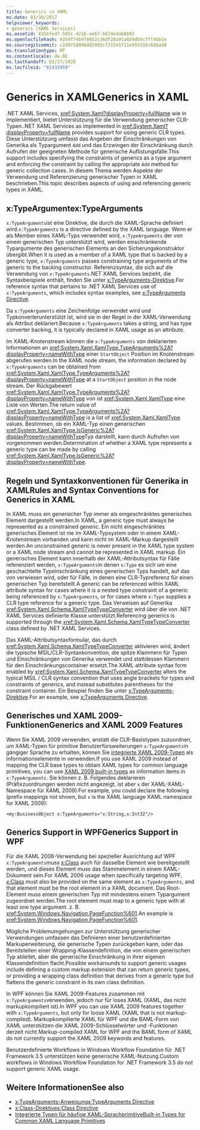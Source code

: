 ```yaml
---
title: Generics in XAML
ms.date: 03/30/2017
helpviewer_keywords:
- generics [XAML Services]
ms.assetid: 835bfed7-585c-4216-ae67-b674edab8b92
ms.openlocfilehash: 9354f74b978652c36df28a91a6b9db5cfff4bb1e
ms.sourcegitcommit: c2d9718996402993cf31541f11e95531bc68bad0
ms.translationtype: MT
ms.contentlocale: de-DE
ms.lasthandoff: 02/27/2020
ms.locfileid: "81432959"
---
```

# <a name="generics-in-xaml"></a><span data-ttu-id="d65b6-102">Generics in XAML</span><span class="sxs-lookup"><span data-stu-id="d65b6-102">Generics in XAML</span></span>

<span data-ttu-id="d65b6-103">.NET XAML Services, <xref:System.Xaml?displayProperty=fullName> wie in implementiert, bietet Unterstützung für die Verwendung generischer CLR-Typen.</span><span class="sxs-lookup"><span data-stu-id="d65b6-103">.NET XAML Services as implemented in <xref:System.Xaml?displayProperty=fullName> provides support for using generic CLR types.</span></span> <span data-ttu-id="d65b6-104">Diese Unterstützung umfasst das Angeben der Einschränkungen von Generika als Typargument `Add` und das Erzwingen der Einschränkung durch Aufrufen der geeigneten Methode für generische Auflistungsfälle.</span><span class="sxs-lookup"><span data-stu-id="d65b6-104">This support includes specifying the constraints of generics as a type argument and enforcing the constraint by calling the appropriate `Add` method for generic collection cases.</span></span> <span data-ttu-id="d65b6-105">In diesem Thema werden Aspekte der Verwendung und Referenzierung generischer Typen in XAML beschrieben.</span><span class="sxs-lookup"><span data-stu-id="d65b6-105">This topic describes aspects of using and referencing generic types in XAML.</span></span>

## <a name="xtypearguments"></a><span data-ttu-id="d65b6-106">x:TypeArgumente</span><span class="sxs-lookup"><span data-stu-id="d65b6-106">x:TypeArguments</span></span>

<span data-ttu-id="d65b6-107">`x:TypeArguments`ist eine Direktive, die durch die XAML-Sprache definiert wird.</span><span class="sxs-lookup"><span data-stu-id="d65b6-107">`x:TypeArguments` is a directive defined by the XAML language.</span></span> <span data-ttu-id="d65b6-108">Wenn er als Member eines XAML-Typs verwendet wird, `x:TypeArguments` der von einem generischen Typ unterstützt wird, werden einschränkende Typargumente des generischen Elements an den Sicherungskonstruktor übergibt.</span><span class="sxs-lookup"><span data-stu-id="d65b6-108">When it is used as a member of a XAML type that is backed by a generic type, `x:TypeArguments` passes constraining type arguments of the generic to the backing constructor.</span></span> <span data-ttu-id="d65b6-109">Referenzsyntax, die sich auf die Verwendung von `x:TypeArguments`.NET XAML Services bezieht, die Syntaxbeispiele enthält, finden Sie unter [x:TypeArguments-Direktive](xtypearguments-directive.md).</span><span class="sxs-lookup"><span data-stu-id="d65b6-109">For reference syntax that pertains to .NET XAML Services use of `x:TypeArguments`, which includes syntax examples, see [x:TypeArguments Directive](xtypearguments-directive.md).</span></span>

<span data-ttu-id="d65b6-110">Da `x:TypeArguments` eine Zeichenfolge verwendet wird und Typkonverterunterstützt ist, wird sie in der Regel in der XAML-Verwendung als Attribut deklariert.</span><span class="sxs-lookup"><span data-stu-id="d65b6-110">Because `x:TypeArguments` takes a string, and has type converter backing, it is typically declared in XAML usage as an attribute.</span></span>

<span data-ttu-id="d65b6-111">Im XAML-Knotenstream können die `x:TypeArguments` von deklarierten Informationen an <xref:System.Xaml.XamlType.TypeArguments%2A?displayProperty=nameWithType> einer `StartObject` Position im Knotenstream abgerufen werden.</span><span class="sxs-lookup"><span data-stu-id="d65b6-111">In the XAML node stream, the information declared by `x:TypeArguments` can be obtained from <xref:System.Xaml.XamlType.TypeArguments%2A?displayProperty=nameWithType> at a `StartObject` position in the node stream.</span></span> <span data-ttu-id="d65b6-112">Der Rückgabewert <xref:System.Xaml.XamlType.TypeArguments%2A?displayProperty=nameWithType> von ist <xref:System.Xaml.XamlType> eine Liste von Werten.</span><span class="sxs-lookup"><span data-stu-id="d65b6-112">The return value of <xref:System.Xaml.XamlType.TypeArguments%2A?displayProperty=nameWithType> is a list of <xref:System.Xaml.XamlType> values.</span></span> <span data-ttu-id="d65b6-113">Bestimmen, ob ein XAML-Typ einen generischen <xref:System.Xaml.XamlType.IsGeneric%2A?displayProperty=nameWithType>Typ darstellt, kann durch Aufrufen von vorgenommen werden.</span><span class="sxs-lookup"><span data-stu-id="d65b6-113">Determination of whether a XAML type represents a generic type can be made by calling <xref:System.Xaml.XamlType.IsGeneric%2A?displayProperty=nameWithType>.</span></span>

## <a name="rules-and-syntax-conventions-for-generics-in-xaml"></a><span data-ttu-id="d65b6-114">Regeln und Syntaxkonventionen für Generika in XAML</span><span class="sxs-lookup"><span data-stu-id="d65b6-114">Rules and Syntax Conventions for Generics in XAML</span></span>

<span data-ttu-id="d65b6-115">In XAML muss ein generischer Typ immer als eingeschränktes generisches Element dargestellt werden.</span><span class="sxs-lookup"><span data-stu-id="d65b6-115">In XAML, a generic type must always be represented as a constrained generic.</span></span> <span data-ttu-id="d65b6-116">Ein nicht eingeschränktes generisches Element ist nie im XAML-Typsystem oder in einem XAML-Knotenstream vorhanden und kann nicht im XAML-Markup dargestellt werden.</span><span class="sxs-lookup"><span data-stu-id="d65b6-116">An unconstrained generic is never present in the XAML type system or a XAML node stream and cannot be represented in XAML markup.</span></span> <span data-ttu-id="d65b6-117">Ein generisches Element kann innerhalb der XAML-Attributsyntax für Fälle referenziert werden, `x:TypeArguments`in denen `x:Type` es sich um eine geschachtelte Typeinschränkung eines generischen Typs handelt, auf das von verwiesen wird, oder für Fälle, in denen eine CLR-Typreferenz für einen generischen Typ bereitstellt.</span><span class="sxs-lookup"><span data-stu-id="d65b6-117">A generic can be referenced within XAML attribute syntax for cases where it is a nested type constraint of a generic being referenced by `x:TypeArguments`, or for cases where `x:Type` supplies a CLR type reference for a generic type.</span></span> <span data-ttu-id="d65b6-118">Das Verweisen auf Generika <xref:System.Xaml.Schema.XamlTypeTypeConverter> wird über die von .NET XAML Services definierte Klasse unterstützt.</span><span class="sxs-lookup"><span data-stu-id="d65b6-118">Referencing generics is supported through the <xref:System.Xaml.Schema.XamlTypeTypeConverter> class defined by .NET XAML Services.</span></span>

<span data-ttu-id="d65b6-119">Das XAML-Attributsyntaxformular, das durch <xref:System.Xaml.Schema.XamlTypeTypeConverter> aktivieren wird, ändert die typische MSIL/CLR-Syntaxkonvention, die spitze Klammern für Typen und Einschränkungen von Generika verwendet und stattdessen Klammern für den Einschränkungscontainer ersetzt.</span><span class="sxs-lookup"><span data-stu-id="d65b6-119">The XAML attribute syntax form enabled by <xref:System.Xaml.Schema.XamlTypeTypeConverter> alters the typical MSIL / CLR syntax convention that uses angle brackets for types and constraints of generics, and instead substitutes parentheses for the constraint container.</span></span> <span data-ttu-id="d65b6-120">Ein Beispiel finden Sie unter [x:TypeArguments-Direktive](xtypearguments-directive.md).</span><span class="sxs-lookup"><span data-stu-id="d65b6-120">For an example, see [x:TypeArguments Directive](xtypearguments-directive.md).</span></span>

## <a name="generics-and-xaml-2009-features"></a><span data-ttu-id="d65b6-121">Generisches und XAML 2009-Funktionen</span><span class="sxs-lookup"><span data-stu-id="d65b6-121">Generics and XAML 2009 Features</span></span>

<span data-ttu-id="d65b6-122">Wenn Sie XAML 2009 verwenden, anstatt die CLR-Basistypen zuzuordnen, um XAML-Typen für primitive Benutzerfürsweiterungen `x:TypeArguments`in gängiger Sprache zu erhalten, können Sie [integrierte XAML 2009-Typen](types-for-primitives.md) als Informationselemente in verwenden.</span><span class="sxs-lookup"><span data-stu-id="d65b6-122">If you use XAML 2009 instead of mapping the CLR base types to obtain XAML types for common language primitives, you can use [XAML 2009 built-in types](types-for-primitives.md) as information items in `x:TypeArguments`.</span></span> <span data-ttu-id="d65b6-123">Sie können z. B. Folgendes deklarieren (Präfixzuordnungen werden nicht angezeigt, ist aber `x` der XAML-XAML-Namespace für XAML 2009):</span><span class="sxs-lookup"><span data-stu-id="d65b6-123">For example, you could declare the following (prefix mappings not shown, but `x` is the XAML language XAML namespace for XAML 2009):</span></span>

```xaml
<my:BusinessObject x:TypeArguments="x:String,x:Int32"/>
```

## <a name="generics-support-in-wpf"></a><span data-ttu-id="d65b6-124">Generics Support in WPF</span><span class="sxs-lookup"><span data-stu-id="d65b6-124">Generics Support in WPF</span></span>

<span data-ttu-id="d65b6-125">Für die XAML 2006-Verwendung bei spezieller Ausrichtung auf WPF `x:TypeArguments`muss [x:Class](xclass-directive.md) auch für dasselbe Element wie bereitgestellt werden, und dieses Element muss das Stammelement in einem XAML-Dokument sein.</span><span class="sxs-lookup"><span data-stu-id="d65b6-125">For XAML 2006 usage when specifically targeting WPF, [x:Class](xclass-directive.md) must also be provided on the same element as `x:TypeArguments`, and that element must be the root element in a XAML document.</span></span> <span data-ttu-id="d65b6-126">Das Root-Element muss einem generischen Typ mit mindestens einem Typargument zugeordnet werden.</span><span class="sxs-lookup"><span data-stu-id="d65b6-126">The root element must map to a generic type with at least one type argument.</span></span> <span data-ttu-id="d65b6-127">z. B. <xref:System.Windows.Navigation.PageFunction%601>.</span><span class="sxs-lookup"><span data-stu-id="d65b6-127">An example is <xref:System.Windows.Navigation.PageFunction%601>.</span></span>

<span data-ttu-id="d65b6-128">Mögliche Problemumgehungen zur Unterstützung generischer Verwendungen umfassen das Definieren einer benutzerdefinierten Markuperweiterung, die generische Typen zurückgeben kann, oder das Bereitstellen einer Wrapping-Klassendefinition, die von einem generischen Typ ableitet, aber die generische Einschränkung in ihrer eigenen Klassendefinition flacht.</span><span class="sxs-lookup"><span data-stu-id="d65b6-128">Possible workarounds to support generic usages include defining a custom markup extension that can return generic types, or providing a wrapping class definition that derives from a generic type but flattens the generic constraint in its own class definition.</span></span>

<span data-ttu-id="d65b6-129">In WPF können Sie XAML 2009-Features zusammen mit `x:TypeArguments`verwenden, jedoch nur für loses XAML (XAML, das nicht markupkompiliert ist).</span><span class="sxs-lookup"><span data-stu-id="d65b6-129">In WPF you can use XAML 2009 features together with `x:TypeArguments`, but only for loose XAML (XAML that is not markup-compiled).</span></span> <span data-ttu-id="d65b6-130">Markupkompilierte XAML für WPF und die BAML-Form von XAML unterstützen die XAML 2009-Schlüsselwörter und -Funktionen derzeit nicht.</span><span class="sxs-lookup"><span data-stu-id="d65b6-130">Markup-compiled XAML for WPF and the BAML form of XAML do not currently support the XAML 2009 keywords and features.</span></span>

<span data-ttu-id="d65b6-131">Benutzerdefinierte Workflows in Windows Workflow Foundation für .NET Framework 3.5 unterstützen keine generische XAML-Nutzung.</span><span class="sxs-lookup"><span data-stu-id="d65b6-131">Custom workflows in Windows Workflow Foundation for .NET Framework 3.5 do not support generic XAML usage.</span></span>

## <a name="see-also"></a><span data-ttu-id="d65b6-132">Weitere Informationen</span><span class="sxs-lookup"><span data-stu-id="d65b6-132">See also</span></span>

- [<span data-ttu-id="d65b6-133">x:TypeArguments-Anweisung</span><span class="sxs-lookup"><span data-stu-id="d65b6-133">x:TypeArguments Directive</span></span>](xtypearguments-directive.md)
- [<span data-ttu-id="d65b6-134">x:Class-Direktive</span><span class="sxs-lookup"><span data-stu-id="d65b6-134">x:Class Directive</span></span>](xclass-directive.md)
- [<span data-ttu-id="d65b6-135">Integrierte Typen für häufige XAML-Sprachprimitive</span><span class="sxs-lookup"><span data-stu-id="d65b6-135">Built-in Types for Common XAML Language Primitives</span></span>](types-for-primitives.md)
